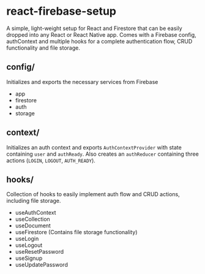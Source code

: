 # react-firebase-setup

A simple, light-weight setup for React and Firestore that can be easily dropped into any React or React Native app. Comes with a Firebase config, authContext and multiple hooks for a complete authentication flow, CRUD functionality and file storage.

## config/
Initializes and exports the necessary services from Firebase
  - app
  - firestore
  - auth
  - storage

## context/
Initializes an auth context and exports `AuthContextProvider` with state containing `user` and `authReady`. Also creates an `authReducer` containing three actions (`LOGIN`, `LOGOUT`, `AUTH_READY`).

## hooks/
Collection of hooks to easily implement auth flow and CRUD actions, including file storage.
- useAuthContext
- useCollection
- useDocument
- useFirestore (Contains file storage functionality)
- useLogin
- useLogout
- useResetPassword
- useSignup
- useUpdatePassword
